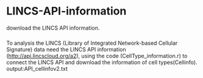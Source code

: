 # LINCS-API-information
download the LINCS API information.
###
To analysis the LINCS (Library of Integrated Network-based Cellular Signature) data need the LINCS API information 
(http://api.lincscloud.org/a2), using the code (CellType_information.r) to connect the LINCS API and download the information of cell types(Cellinfo).
output:API_cellinfov2.txt
